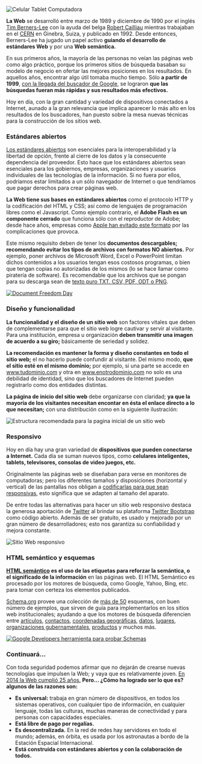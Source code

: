 
![Celular Tablet Computadora](nuevas-tecnologias-estandares-web/imagen.png)

**La Web** se desarrolló entre marzo de 1989 y diciembre de 1990 por el inglés [Tim Berners-Lee](https://es.wikipedia.org/wiki/Tim_Berners-Lee) con la ayuda del belga [Robert Cailliau](https://es.wikipedia.org/wiki/Robert_Cailliau) mientras trabajaban en el [CERN](https://es.wikipedia.org/wiki/CERN) en Ginebra, Suiza, y publicado en 1992. Desde entonces, Berners-Lee ha jugado un papel activo **guiando el desarrollo de estándares Web** y por una **Web semántica.**

En sus primeros años, la mayoría de las personas no veían las páginas web como algo práctico, porque los primeros sitios de búsqueda basaban su modelo de negocio en ofertar las mejores posiciones en los resultados. En aquellos años, encontrar algo útil tomaba mucho tiempo. Sólo **a partir de 1999**, [con la llegada del buscador de Google](http://es.wikipedia.org/wiki/Motor_de_b%C3%BAsqueda#Historia), se lograron **que las búsquedas fueran más rápidas y sus resultados más efectivos.**

Hoy en día, con la gran cantidad y variedad de dispositivos conectados a Internet, aunado a la gran relevancia que implica aparecer lo más alto en los resultados de los buscadores, han puesto sobre la mesa nuevas técnicas para la construcción de los sitios web.

### Estándares abiertos

[Los estándares abiertos](https://documentfreedom.org/openstandards.es.html) son esenciales para la interoperabilidad y la libertad de opción, frente al cierre de los datos y la consecuente dependencia del proveedor. Esto hace que los estándares abiertos sean esenciales para los gobiernos, empresas, organizaciones y usuarios individuales de las tecnologías de la información. Si no fuera por ellos, podríamos estar limitados a un sólo navegador de Internet o que tendríamos que pagar derechos para crear páginas web.

**La Web tiene sus bases en estándares abiertos** como el protocolo HTTP y la codificación del HTML y CSS; así como de lenguajes de programación libres como el Javascript. Como ejemplo contrario, el **Adobe Flash es un componente cerrado** que funciona sólo con el reproductor de Adobe; desde hace años, empresas como [Apple han evitado este formato](http://es.wikipedia.org/wiki/Adobe_Flash_Player#Origen_flash) por las complicaciones que provoca.

Este mismo requisito deben de tener los **documentos descargables; recomendando evitar los tipos de archivos con formatos NO abiertos.** Por ejemplo, poner archivos de Microsoft Word, Excel o PowerPoint limitan dichos contenidos a los usuarios tengan esos costosos programas, o bien que tengan copias no autorizadas de los mismos (lo se hace llamar como piratería de software). Es recomendable que los archivos que se pongan para su descarga sean de [texto puro TXT, CSV, PDF, ODT o PNG](https://documentfreedom.org/open-standards-examples.es.html).

<a href="https://documentfreedom.org/openstandards.es.html" target="_blanck"><img class="img-responsive" src="nuevas-tecnologias-estandares-web/document-freedom-day-banner-robots.jpg" alt="Document Freedom Day"></a>

### Diseño y funcionalidad

**La funcionalidad y el diseño de un sitio web** son factores vitales que deben de complementarse para que el sitio web logre cautivar y servir al visitante. Para una institución, empresa u organización **deben transmitir una imagen de acuerdo a su giro;** básicamente de seriedad y solidez.

**La recomendación es mantener la forma y diseño constantes en todo el sitio web;** el no hacerlo puede confundir al visitante. Del mismo modo, **que el sitio esté en el mismo dominio;** por ejemplo, si una parte se accede en www.tudominio.com y otra en www.enotrodominio.com no solo es una debilidad de identidad, sino que los buscadores de Internet pueden registrarlo como dos entidades distintas.

**La página de inicio del sitio web** debe organizarse con claridad; **ya que la mayoría de los visitantes necesitan encontar en ésta el enlace directo a lo que necesitan;** con una distribución como en la siguiente ilustración:

<img class="img-responsive" src="nuevas-tecnologias-estandares-web/estructura-recomendada-pagina-inicial.png" alt="Estructura recomendada para la pagina inicial de un sitio web">

### Responsivo

Hoy en día hay una gran variedad de **dispositivos que pueden conectarse a Internet.** Cada día se suman nuevos tipos, como **celulares inteligentes, tablets, televisores, consolas de video juegos, etc.**

Originalmente las páginas web se diseñaban para verse en monitores de computadoras; pero los diferentes tamaños y disposiciones (horizontal y vertical) de las pantallas nos obligan a [codificarlas para que sean responsivas](http://www.w3resource.com/responsive-web-design/overview.php), esto significa que se adapten al tamaño del aparato.

De entre todas las alternativas para hacer un sitio web responsivo destaca la generosa aportación de [Twitter](https://about.twitter.com/) al brindar su plataforma [Twitter Bootstrap](http://getbootstrap.com/) como código abierto. Además de ser gratuito, es usado y mejorado por un gran número de desarrolladores; esto nos garantiza su confiabilidad y mejora constante.

<img class="img-responsive" src="nuevas-tecnologias-estandares-web/sitio-web-responsivo.jpg" alt="Sitio Web responsivo">

### HTML semántico y esquemas

**[HTML semántico](http://es.wikipedia.org/wiki/HTML_sem%C3%A1ntico) es el uso de las etiquetas para reforzar la semántica, o el significado de la información** en las páginas web. El HTML Semántico es procesado por los motores de búsqueda, como Google, Yahoo, Bing, etc. para tomar con certeza los elementos publicados.

[Schema.org](http://schema.org/) provee una colección de [más de 50](http://schema.org/docs/full.html) esquemas, con buen número de ejemplos, que sirven de guía para implementarlos en los sitios web institucionales; ayudando a que los motores de búsqueda diferencien entre [artículos](http://schema.org/Article), [contactos](http://schema.org/ContactPoint), [coordenadas geográficas](http://schema.org/GeoCoordinates), [datos](http://schema.org/Dataset), [lugares](http://schema.org/Place), [organizaciones gubernamentales](http://schema.org/GovernmentOrganization), [productos](http://schema.org/Product) y muchos más.

<a href="nuevas-tecnologias-estandares-web/google-developers-testing-tool-schemas.png"><img class="img-responsive" src="nuevas-tecnologias-estandares-web/google-developers-testing-tool-schemas-small.jpg" alt="Google Developers herramienta para probar Schemas"></a>

### Continuará...

Con toda seguridad podemos afirmar que no dejarán de crearse nuevas tecnologías que impulsen la Web; y vaya que es relativamente joven. [En 2014 la Web cumplió 25 años.](http://www.webat25.org/) **Pero... ¿Cómo ha logrado ser lo que es? algunos de las razones son:**

* **Es universal:** trabaja en gran número de dispositivos, en todos los sistemas operativos, con cualquier tipo de información, en cualquier lenguaje, todas las culturas, muchas maneras de conectividad y para personas con capacidades especiales.
* **Está libre de pago por regalías.**
* **Es descentralizada.** En la red de redes hay servidores en todo el mundo; además, en órbita, es usada por los astronautas a bordo de la Estación Espacial Internacional.
* **Está construida con estándares abiertos y con la colaboración de todos.**
